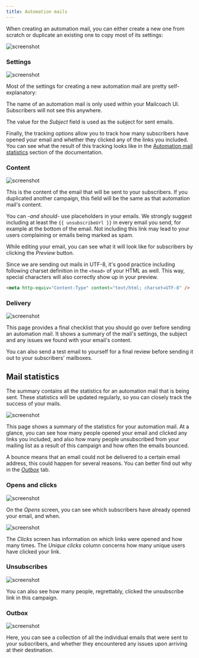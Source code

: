 ```yaml
---
title: Automation mails
---
```


When creating an automation mail, you can either create a new one from scratch or duplicate an existing one to copy most of its settings:

![screenshot](/images/docs/self-hosted/v6/automations/creating-an-automation-mail-index.png)

### Settings

![screenshot](/images/docs/self-hosted/v6/automations/creating-an-automation-mail-settings.png)

Most of the settings for creating a new automation mail are pretty self-explanatory:

The name of an automation mail is only used within your Mailcoach UI. Subscribers will not see this anywhere.

The value for the _Subject_ field is used as the subject for sent emails.

Finally, the tracking options allow you to track how many subscribers have opened your email and whether they clicked any of the links you included. You can see what the result of this tracking looks like in the [Automation mail statistics](https://spatie.be/docs/self-hosted/v6/using-the-ui/automations#automation-mail-statistics) section of the documentation.

### Content

![screenshot](/images/docs/self-hosted/v6/automations/creating-an-automation-mail-content.png)

This is the content of the email that will be sent to your subscribers. If you duplicated another campaign, this field will be the same as that automation mail's content.

You can -_and should_- use placeholders in your emails. We strongly suggest including at least the `{{ unsubscribeUrl }}` in every email you send, for example at the bottom of the email. Not including this link may lead to your users complaining or emails being marked as spam.

While editing your email, you can see what it will look like for subscribers by clicking the _Preview_ button.

Since we are sending out mails in UTF-8, it's good practice including following charset definition in the `<head>` of your HTML as well. This way, special characters will also correctly show up in your preview.

```HTML
<meta http-equiv="Content-Type" content="text/html; charset=UTF-8" />
```

### Delivery

![screenshot](/images/docs/self-hosted/v6/automations/creating-an-automation-mail-delivery.png)

This page provides a final checklist that you should go over before sending an automation mail. It shows a summary of the mail's settings, the subject and any issues we found with your email's content.

You can also send a test email to yourself for a final review before sending it out to your subscribers' mailboxes.

## Mail statistics

The summary contains all the statistics for an automation mail that is being sent. These statistics will be updated regularly, so you can closely track the success of your mails.

![screenshot](/images/docs/self-hosted/v6/automations/automation-mail-statistics-overview.png)

This page shows a summary of the statistics for your automation mail. At a glance, you can see how many people opened your email and clicked any links you included, and also how many people unsubscribed from your mailing list as a result of this campaign and how often the emails bounced.

A bounce means that an email could not be delivered to a certain email address, this could happen for several reasons. You can better find out why in the [_Outbox_](https://spatie.be/docs/self-hosted/v6/using-the-ui/automations#outbox) tab.

### Opens and clicks

![screenshot](/images/docs/self-hosted/v6/automations/automation-mail-statistics-opens.png)

On the _Opens_ screen, you can see which subscribers have already opened your email, and when.

![screenshot](/images/docs/self-hosted/v6/automations/automation-mail-statistics-clicks.png)

The _Clicks_ screen has information on which links were opened and how many times. The _Unique clicks_ column concerns how many unique users have clicked your link.

### Unsubscribes

![screenshot](/images/docs/self-hosted/v6/automations/automation-mail-statistics-unsubscribes.png)

You can also see how many people, regrettably, clicked the unsubscribe link in this campaign.

### Outbox

![screenshot](/images/docs/self-hosted/v6/automations/automation-mail-statistics-outbox.png)

Here, you can see a collection of all the individual emails that were sent to your subscribers, and whether they encountered any issues upon arriving at their destination.
